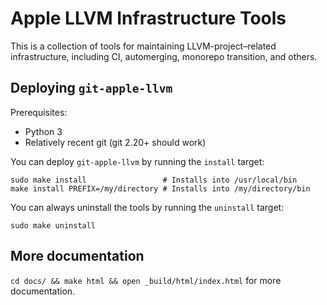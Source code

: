 # Apple LLVM Infrastructure Tools

This is a collection of tools for maintaining LLVM-project&ndash;related
infrastructure, including CI, automerging, monorepo transition, and others.

## Deploying `git-apple-llvm`

Prerequisites:
- Python 3
- Relatively recent git (git 2.20+ should work)

You can deploy `git-apple-llvm` by running the `install` target:

```
sudo make install                 # Installs into /usr/local/bin
make install PREFIX=/my/directory # Installs into /my/directory/bin
```

You can always uninstall the tools by running the `uninstall` target:

```
sudo make uninstall
```

## More documentation

`cd docs/ && make html && open _build/html/index.html` for more documentation.
